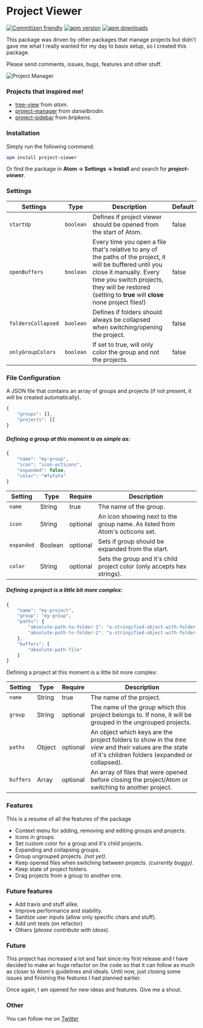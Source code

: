 # Project Viewer

[![Commitizen friendly](https://img.shields.io/badge/commitizen-friendly-brightgreen.svg?style=flat-square)](http://commitizen.github.io/cz-cli/)
[![apm version](https://img.shields.io/apm/v/project-viewer.svg?style=flat-square)](https://atom.io/packages/project-viewer/)
[![apm downloads](https://img.shields.io/apm/dm/project-viewer.svg?style=flat-square)](https://atom.io/packages/project-viewer/)

This package was driven by other packages that manage projects but didn't gave me what I really wanted for my day to basis setup, so I created this package.

Please send comments, issues, bugs, features and other stuff.

![Project Manager](https://raw.github.com/jccguimaraes/atom-project-viewer/master/project-viewer.gif)

### Projects that inspired me!

* [tree-view](https://atom.io/packages/tree-view) from *atom*.
* [project-manager](https://atom.io/packages/project-manager) from *danielbrodin*.
* [project-sidebar](https://atom.io/packages/project-sidebar) from *bripkens*.

### Installation

Simply run the following command:
```sh
apm install project-viewer
```
Or find the package in **Atom → Settings → Install** and search for ***project-viewer***.

### Settings

Settings | Type | Description | Default
---------|------|-------------|--------
`startUp` | `boolean` | Defines if project viewer should be opened from the start of Atom. | false
`openBuffers` | `boolean` | Every time you open a file that's relative to any of the paths of the project, it will be buffered until you close it manually. Every time you switch projects, they will be restored (setting to **true** will **close** none project files!) | false
`foldersCollapsed` | `boolean` | Defines if folders should always be collapsed when switching/opening the project. | false
`onlyGroupColors` | `boolean` | If set to true, will only color the group and not the projects. | false

### File Configuration

A JSON file that contains an array of groups and projects (if not present, it will be created automatically).

```js
{
    "groups": [],
    "projects": []
}
```

##### Defining a group at this moment is as simple as:

```js
{
    "name": "my-group",
    "icon": "icon-octicons",
    "expanded": false,
    "color": "#fafafa"
}
```
Setting | Type | Require | Description
--------|------|---------|------------
`name` | String | true | The name of the group.
`icon` | String | optional | An icon showing next to the group name. As listed from Atom's octicons set.
`expanded` | Boolean | optional | Sets if group should be expanded from the start.
`color` | String | optional | Sets the group and it's child project color (only accepts hex strings).

##### Defining a project is a little bit more complex:

```js
{
	"name": "my-project",
    "group": "my-group",
	"paths": {
		"absolute-path-to-folder-1": "a-stringified-object-with-folder-states",
		"absolute-path-to-folder-2": "a-stringified-object-with-folder-states"
	},
	"buffers": [
		"absolute-path-file"
	]
}
```

Defining a project at this moment is a little bit more complex:

Setting | Type | Require | Description
--------|------|---------|------------
`name` | String | true | The name of the project.
`group` | String | optional | The name of the group which this project belongs to. If none, it will be grouped in the ungrouped projects.
`paths` | Object | optional | An object which keys are the project folders to show in the *tree view* and their values are the state of it's children folders (expanded or collapsed).
`buffers` | Array | optional | An array of files that were opened before closing the project/Atom or switching to another project.

### Features

This is a resume of all the features of the package

* Context menu for adding, removing and editing groups and projects.
* Icons in groups.
* Set custom color for a group and it's child projects.
* Expanding and collapsing groups.
* Group ungrouped projects. *(not yet)*.
* Keep opened files when switching between projects. *(currently buggy)*.
* Keep state of project folders.
* Drag projects from a group to another one.

### Future features

* Add travis and stuff alike.
* Improve performance and stability.
* Sanitize user inputs (allow only specific chars and stuff).
* Add unit tests (on refactor)
* Others (*please contribute with ideas*).

### Future

This project has increased a lot and fast since my first release and I have decided to make an huge refactor on the code so that it can follow as much as closer to Atom's guidelines and ideals.
Until now, just closing some issues and finishing the features I had planned earlier.

Once again, I am opened for new ideas and features. Give me a shout.

### Other

You can follow me on [Twitter](https://twitter.com/jccguimaraes)
